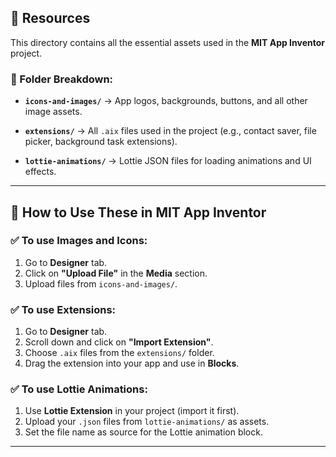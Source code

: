 ## 📁 Resources

This directory contains all the essential assets used in the **MIT App Inventor** project.

### 📂 Folder Breakdown:

* **`icons-and-images/`**
  → App logos, backgrounds, buttons, and all other image assets.

* **`extensions/`**
  → All `.aix` files used in the project (e.g., contact saver, file picker, background task extensions).

* **`lottie-animations/`**
  → Lottie JSON files for loading animations and UI effects.

---

## 🚀 How to Use These in MIT App Inventor

### ✅ To use Images and Icons:

1. Go to **Designer** tab.
2. Click on **"Upload File"** in the **Media** section.
3. Upload files from `icons-and-images/`.

### ✅ To use Extensions:

1. Go to **Designer** tab.
2. Scroll down and click on **"Import Extension"**.
3. Choose `.aix` files from the `extensions/` folder.
4. Drag the extension into your app and use in **Blocks**.

### ✅ To use Lottie Animations:

1. Use **Lottie Extension** in your project (import it first).
2. Upload your `.json` files from `lottie-animations/` as assets.
3. Set the file name as source for the Lottie animation block.

---

